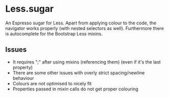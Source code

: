 # Less.sugar #

An Espresso sugar for Less.
Apart from applying colour to the code, the navigator works properly (with nested selectors as well). Furthermore there is autocomplete for the Bootstrap Less mixins.

## Issues ##

* It requires ";" after using mixins (referencing them) (even if it's the last property)
* There are some other issues with overly strict spacing/newline behaviour
* Colours are not optimised to nicely fit
* Properties passed in mixin calls do not get proper colouring